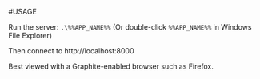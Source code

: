 #USAGE

Run the server: `.\%%APP_NAME%%`
(Or double-click `%%APP_NAME%%` in Windows File Explorer)

Then connect to http://localhost:8000

Best viewed with a Graphite-enabled browser such as Firefox.

